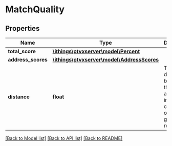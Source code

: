 # MatchQuality

## Properties
Name | Type | Description | Notes
------------ | ------------- | ------------- | -------------
**total_score** | [**\ithings\ptvxserver\model\Percent**](Percent.md) |  | [optional] 
**address_scores** | [**\ithings\ptvxserver\model\AddressScores**](AddressScores.md) |  | [optional] 
**distance** | **float** | The spatial distance between the result and the input coordinate of a reverse geocoding request. | [optional] 

[[Back to Model list]](../../README.md#documentation-for-models) [[Back to API list]](../../README.md#documentation-for-api-endpoints) [[Back to README]](../../README.md)

